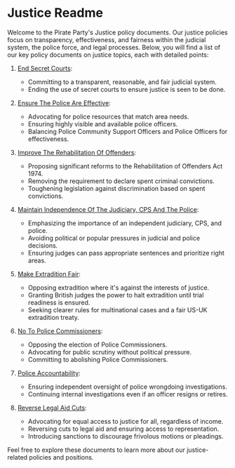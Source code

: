 # Justice Readme

Welcome to the Pirate Party's Justice policy documents. Our justice policies focus on transparency, effectiveness, and fairness within the judicial system, the police force, and legal processes. Below, you will find a list of our key policy documents on justice topics, each with detailed points:

1. [End Secret Courts](./End%20Secret%20Courts.md):
   - Committing to a transparent, reasonable, and fair judicial system.
   - Ending the use of secret courts to ensure justice is seen to be done.
   
2. [Ensure The Police Are Effective](./Ensure%20The%20Police%20Are%20Effective.md):
   - Advocating for police resources that match area needs.
   - Ensuring highly visible and available police officers.
   - Balancing Police Community Support Officers and Police Officers for effectiveness.

3. [Improve The Rehabilitation Of Offenders](./Improve%20The%20Rehabilitation%20Of%20Offenders.md):
   - Proposing significant reforms to the Rehabilitation of Offenders Act 1974.
   - Removing the requirement to declare spent criminal convictions.
   - Toughening legislation against discrimination based on spent convictions.
   
4. [Maintain Independence Of The Judiciary, CPS And The Police](./Maintain%20Independence%20Of%20The%20Judiciary,%20CPS%20And%20The%20Police.md):
   - Emphasizing the importance of an independent judiciary, CPS, and police.
   - Avoiding political or popular pressures in judicial and police decisions.
   - Ensuring judges can pass appropriate sentences and prioritize right areas.
   
5. [Make Extradition Fair](./Make%20Extradition%20Fair.md):
   - Opposing extradition where it's against the interests of justice.
   - Granting British judges the power to halt extradition until trial readiness is ensured.
   - Seeking clearer rules for multinational cases and a fair US-UK extradition treaty.
   
6. [No To Police Commissioners](./No%20To%20Police%20Commissioners.md):
   - Opposing the election of Police Commissioners.
   - Advocating for public scrutiny without political pressure.
   - Committing to abolishing Police Commissioners.

7. [Police Accountability](./Police%20Accountability.md):
   - Ensuring independent oversight of police wrongdoing investigations.
   - Continuing internal investigations even if an officer resigns or retires.

8. [Reverse Legal Aid Cuts](./Reverse%20Legal%20Aid%20Cuts.md):
   - Advocating for equal access to justice for all, regardless of income.
   - Reversing cuts to legal aid and ensuring access to representation.
   - Introducing sanctions to discourage frivolous motions or pleadings.

Feel free to explore these documents to learn more about our justice-related policies and positions.
